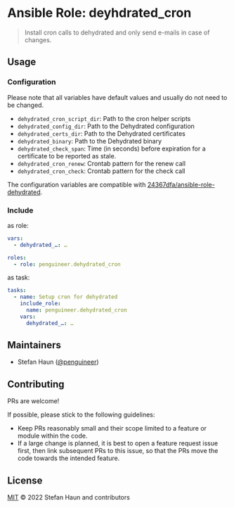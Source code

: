 # Ansible Role: deyhdrated_cron

> Install cron calls to dehydrated and only send e-mails in case of changes.


## Usage


### Configuration

Please note that all variables have default values and usually do not need to be changed.

* `dehydrated_cron_script_dir`: Path to the cron helper scripts
* `dehydrated_config_dir`: Path to the Dehydrated configuration
* `dehydrated_certs_dir`: Path to the Dehydrated certificates
* `dehydrated_binary`: Path to the Dehydrated binary
* `dehydrated_check_span`: Time (in seconds) before expiration for a certificate to be reported as stale.
* `dehydrated_cron_renew`: Crontab pattern for the renew call
* `dehydrated_cron_check`: Crontab pattern for the check call

The configuration variables are compatible with [24367dfa/ansible-role-dehydrated](https://github.com/24367dfa/ansible-role-dehydrated).


### Include

as role:

```yaml
vars:
  - dehydrated_…: …

roles:
  - role: penguineer.dehydrated_cron
```

as task:

```yaml
tasks:
  - name: Setup cron for dehydrated
    include_role:
      name: penguineer.dehydrated_cron
    vars:
      dehydrated_…: …
```


## Maintainers

* Stefan Haun ([@penguineer](https://github.com/penguineer))


## Contributing

PRs are welcome!

If possible, please stick to the following guidelines:

* Keep PRs reasonably small and their scope limited to a feature or module within the code.
* If a large change is planned, it is best to open a feature request issue first, then link subsequent PRs to this issue, so that the PRs move the code towards the intended feature.


## License

[MIT](LICENSE.txt) © 2022 Stefan Haun and contributors
